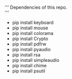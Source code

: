 '''
Dependencies of this repo.  
'''
- pip install keyboard
- pip install mouse
- pip install colorama
- pip install Crypto
- pip install pdfrw
- pip install pyaudio
- pip install rsa
- pip install simpleaudio
- pip install chime
- pip install psutil
